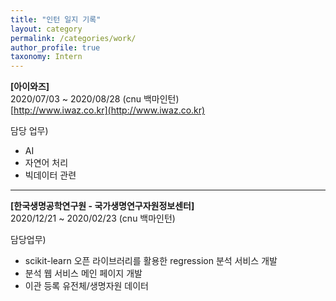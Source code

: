 ```yaml
---
title: "인턴 일지 기록"
layout: category
permalink: /categories/work/
author_profile: true
taxonomy: Intern
---
```


**[아이와즈]**  
2020/07/03 ~ 2020/08/28 (cnu 백마인턴)  
[http://www.iwaz.co.kr](http://www.iwaz.co.kr)    
  
담당 업무)  
- AI  
- 자연어 처리  
- 빅데이터 관련       

---  

**[한국생명공학연구원 - 국가생명연구자원정보센터]**  
2020/12/21 ~ 2020/02/23 (cnu 백마인턴)  
  
담당업무)  
- scikit-learn 오픈 라이브러리를 활용한 regression 분석 서비스 개발
- 분석 웹 서비스 메인 페이지 개발
- 이관 등록 유전체/생명자원 데이터 
